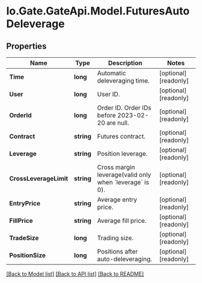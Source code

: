 
# Io.Gate.GateApi.Model.FuturesAutoDeleverage

## Properties

Name | Type | Description | Notes
------------ | ------------- | ------------- | -------------
**Time** | **long** | Automatic deleveraging time. | [optional] [readonly] 
**User** | **long** | User ID. | [optional] [readonly] 
**OrderId** | **long** | Order ID. Order IDs before 2023-02-20 are null. | [optional] [readonly] 
**Contract** | **string** | Futures contract. | [optional] [readonly] 
**Leverage** | **string** | Position leverage. | [optional] [readonly] 
**CrossLeverageLimit** | **string** | Cross margin leverage(valid only when &#x60;leverage&#x60; is 0). | [optional] [readonly] 
**EntryPrice** | **string** | Average entry price. | [optional] [readonly] 
**FillPrice** | **string** | Average fill price. | [optional] [readonly] 
**TradeSize** | **long** | Trading size. | [optional] [readonly] 
**PositionSize** | **long** | Positions after auto-deleveraging. | [optional] [readonly] 

[[Back to Model list]](../README.md#documentation-for-models)
[[Back to API list]](../README.md#documentation-for-api-endpoints)
[[Back to README]](../README.md)
